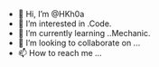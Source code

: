 - 👋 Hi, I’m @HKh0a
- 👀 I’m interested in .Code.
- 🌱 I’m currently learning ..Mechanic.
- 💞️ I’m looking to collaborate on ...
- 📫 How to reach me ...

<!---
HKh0a/HKh0a is a ✨ special ✨ repository because its `README.md` (this file) appears on your GitHub profile.
You can click the Preview link to take a look at your changes.
--->
